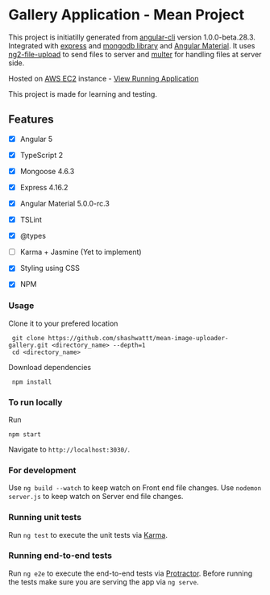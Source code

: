 # Gallery Application - Mean Project

This project is initiatilly generated from [angular-cli](https://github.com/angular/angular-cli) version 1.0.0-beta.28.3.
Integrated with [express](https://expressjs.com/) and [mongodb library](http://mongoosejs.com/) and [Angular Material](https://material.angular.io/). 
It uses [ng2-file-upload](https://github.com/valor-software/ng2-file-upload/) to send files to server and [multer](https://github.com/expressjs/multer) for handling files at server side.

Hosted on [AWS EC2](https://aws.amazon.com/ec2/) instance - [View Running Application](http://ec2-13-127-10-201.ap-south-1.compute.amazonaws.com:3030/)

This project is made for learning and testing.

## Features
- [x] Angular 5
- [x] TypeScript 2
- [x] Mongoose 4.6.3
- [x] Express 4.16.2
- [x] Angular Material 5.0.0-rc.3
- [x] TSLint
- [x] @types
- [ ] Karma + Jasmine (Yet to implement)
- [x] Styling using CSS
- [x] NPM


### Usage
Clone it to your prefered location 

```
 git clone https://github.com/shashwattt/mean-image-uploader-gallery.git <directory_name> --depth=1
 cd <directory_name>
```
Download dependencies

```
 npm install
```

### To run locally
Run 
```
npm start
```
Navigate to `http://localhost:3030/`.

### For development

Use `ng build --watch` to keep watch on Front end file changes.
Use `nodemon server.js` to keep watch on Server end file changes.

### Running unit tests

Run `ng test` to execute the unit tests via [Karma](https://karma-runner.github.io).

### Running end-to-end tests

Run `ng e2e` to execute the end-to-end tests via [Protractor](http://www.protractortest.org/).
Before running the tests make sure you are serving the app via `ng serve`.
